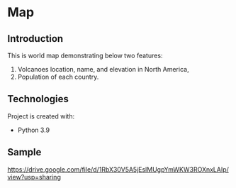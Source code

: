 # Map
## Introduction
This is world map demonstrating below two features:
1. Volcanoes location, name, and elevation in North America, 
2. Population of each country.

## Technologies
Project is created with:
* Python 3.9

## Sample
https://drive.google.com/file/d/1RbX30V5A5jEslMUgpYmWKW3ROXnxLAIp/view?usp=sharing
